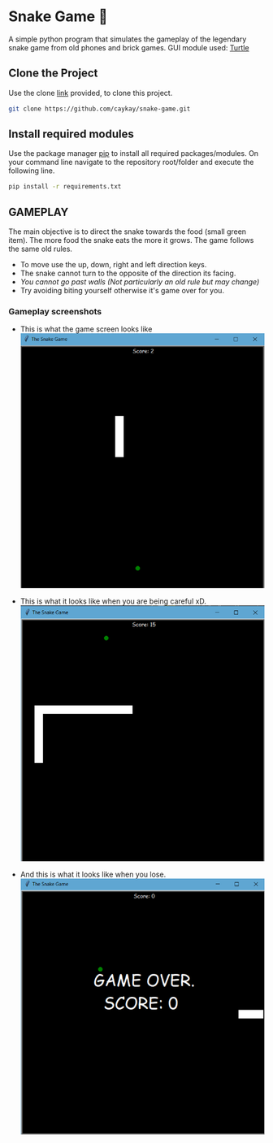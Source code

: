 # Snake Game 🐍
A simple python program that simulates the gameplay of the legendary snake game from old phones and brick games.
GUI module used: [Turtle](https://docs.python.org/3/library/turtle.html)

## Clone the Project
Use the clone [link](https://github.com/caykay/AnimatedStar) provided, to clone this project.
```bash
git clone https://github.com/caykay/snake-game.git
```

## Install required modules
Use the package manager [pip](https://pip.pypa.io/en/stable/) to install all required packages/modules.
On your command line navigate to the repository root/folder and execute the following line.

```bash
pip install -r requirements.txt
```

## GAMEPLAY
The main objective is to direct the snake towards the food (small green item).
The more food the snake eats the more it grows.
The game follows the same old rules.
- To move use the up, down, right and left direction keys.
- The snake cannot turn to the opposite of the direction its facing.
- _You cannot go past walls (Not particularly an old rule but may change)_
- Try avoiding biting yourself otherwise it's game over for you.

### Gameplay screenshots
- This is what the game screen looks like
![Beginning of the game](images/img_1.png)

- This is what it looks like when you are being careful xD.
![Beginning of the game](images/img_2.png)

- And this is what it looks like when you lose.
![Beginning of the game](images/img_3.png)
